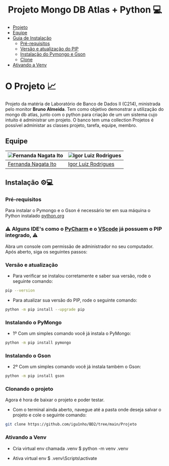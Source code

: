 <h1 align="center"> Projeto Mongo DB Atlas + Python 💻 </h1>

- [Projeto](#o-projeto-)
- [Equipe](#equipe)
- [Guia de Instalação](#instalação-)
   - [Pré-requisitos](#pré-requisitos)
   - [Versão e atualização do PIP](#versão-e-atualização)
   - [Instalação do Pymongo e Gson](#instalando-o-pymongo-gson)
   - [Clone](#clonando-o-projeto)
- [Ativando a Venv](#ativando-a-venv-)  

# O Projeto 📈
Projeto da matéria de Laboratório de Banco de Dados II (C214), ministrada pelo monitor **Bruno Almeida**. Tem como objetivo demonstrar a utilização do mongo db atlas, junto com o python para criação de um
um sistema cujo intuito é administrar um projeto. O banco tem uma collection Projetos é possível administar as classes projeto, tarefa, equipe, membro. 

## Equipe
| ![Fernanda Nagata Ito](https://avatars.githubusercontent.com/u/99490194?v=4) | ![Igor Luiz Rodrigues](https://avatars.githubusercontent.com/u/89806466?s=400&u=e8107d3d169b3775f289e49470b097b45d778d68&v=4) |
| --- | --- |
| [Fernanda Nagata Ito](https://github.com/FerNagata) | [Igor Luiz Rodrigues](https://github.com/igu1nho) |


## Instalação ⚙💻

### Pré-requisitos
Para instalar o Pymongo e o Gson é necessário ter em sua máquina o Python instalado <a href="https://www.python.org/">python.org</a>

### ⚠️ Alguns IDE's como o <a href="https://www.jetbrains.com/pt-br/pycharm/">PyCharm</a> e o <a href="https://www.code.visualstudio.com/ ">VScode</a> já possuem o PIP integrado, ⚠️<br>

Abra um console com permissão de administrador no seu computador.
Após aberto, siga os seguintes passos:

### Versão e atualização
- Para verificar se instalou corretamente e saber sua versão, rode o seguinte comando:
```bash
pip --version
```

- Para atualizar sua versão do PIP, rode o seguinte comando:
```bash
python -m pip install --upgrade pip
```

### Instalando o PyMongo
- 1º Com um simples comando você já instala o PyMongo:
```bash
python -m pip install pymongo
```
### Instalando o Gson
- 2º Com um simples comando você já instala também o Gson:
```bash
python -m pip install gson
```

### Clonando o projeto
Agora é hora de baixar o projeto e poder testar.
- Com o terminal ainda aberto, navegue até a pasta onde deseja salvar o projeto e cole o seguinte comando:
```bash
git clone https://github.com/igu1nho/BD2/tree/main/Projeto
```

### Ativando a Venv
- Cria virtual env chamada .venv
$ python -m venv .venv

- Ativa virtual env
$ .venv\Scripts\activate
